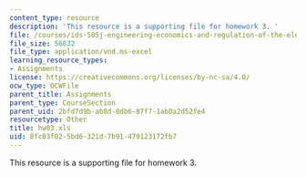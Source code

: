 ```yaml
---
content_type: resource
description: 'This resource is a supporting file for homework 3. '
file: /courses/ids-505j-engineering-economics-and-regulation-of-the-electric-power-sector-spring-2010/8fc03f025bd6321d7b91479123172fb7_hw03.xls
file_size: 56832
file_type: application/vnd.ms-excel
learning_resource_types:
- Assignments
license: https://creativecommons.org/licenses/by-nc-sa/4.0/
ocw_type: OCWFile
parent_title: Assignments
parent_type: CourseSection
parent_uid: 2bfd7d9b-ab8d-8db6-87f7-1ab0a2d52fe4
resourcetype: Other
title: hw03.xls
uid: 8fc03f02-5bd6-321d-7b91-479123172fb7
---
```

This resource is a supporting file for homework 3. 